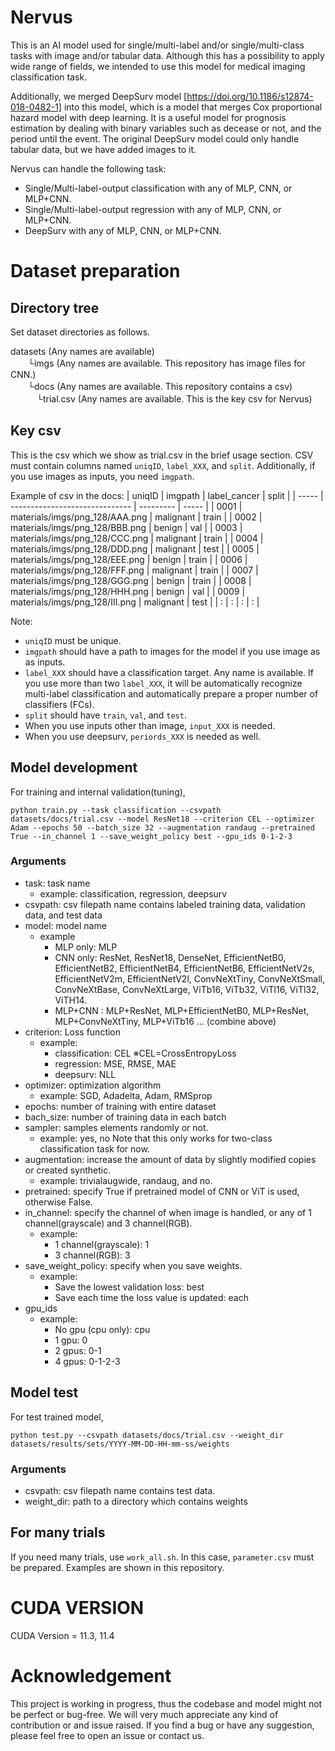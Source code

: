 # Nervus
This is an AI model used for single/multi-label and/or single/multi-class tasks with image and/or tabular data.
Although this has a possibility to apply wide range of fields, we intended to use this model for medical imaging classification task.

Additionally, we merged DeepSurv model [https://doi.org/10.1186/s12874-018-0482-1] into this model, which is a model that merges Cox proportional hazard model with deep learning. 
It is a useful model for prognosis estimation by dealing with binary variables such as decease or not, and the period until the event. 
The original DeepSurv model could only handle tabular data, but we have added images to it.

Nervus can handle the following task:
- Single/Multi-label-output classification with any of MLP, CNN, or MLP+CNN.
- Single/Multi-label-output regression with any of MLP, CNN, or MLP+CNN.
- DeepSurv with any of MLP, CNN, or MLP+CNN.

# Dataset preparation
## Directory tree
Set dataset directories as follows.
  
datasets (Any names are available)  
　　└imgs (Any names are available. This repository has image files for CNN.)  
　　└docs (Any names are available. This repository contains a csv)  
　　　└trial.csv (Any names are available. This is the key csv for Nervus)  

## Key csv
This is the csv which we show as trial.csv in the brief usage section.
CSV must contain columns named `uniqID`, `label_XXX`, and `split`. Additionally, if you use images as inputs, you need `imgpath`.

Example of csv in the docs:
| uniqID |             imgpath            | label_cancer | split |
| -----  | ------------------------------ |  ---------   | ----- |
| 0001   | materials/imgs/png_128/AAA.png | malignant    | train |
| 0002   | materials/imgs/png_128/BBB.png | benign       | val   |
| 0003   | materials/imgs/png_128/CCC.png | malignant    | train |
| 0004   | materials/imgs/png_128/DDD.png | malignant    | test  |
| 0005   | materials/imgs/png_128/EEE.png | benign       | train |
| 0006   | materials/imgs/png_128/FFF.png | malignant    | train |
| 0007   | materials/imgs/png_128/GGG.png | benign       | train |
| 0008   | materials/imgs/png_128/HHH.png | benign       | val   |
| 0009   | materials/imgs/png_128/III.png | malignant    | test  |
| :      | :                              | :            | :     |

Note:
- `uniqID` must be unique.
- `imgpath` should have a path to images for the model if you use image as as inputs.
- `label_XXX` should have a classification target. Any name is available. If you use more than two `label_XXX`, it will be automatically recognize multi-label classification and automatically prepare a proper number of classifiers (FCs).
- `split` should have `train`, `val`, and `test`.
- When you use inputs other than image, `input_XXX` is needed.
- When you use deepsurv, `periords_XXX` is needed as well.


## Model development
For training and internal validation(tuning),

`python train.py --task classification --csvpath datasets/docs/trial.csv --model ResNet18 --criterion CEL --optimizer Adam --epochs 50 --batch_size 32 --augmentation randaug --pretrained True --in_channel 1 --save_weight_policy best --gpu_ids 0-1-2-3`

### Arguments
- task: task name
  - example: classification, regression, deepsurv
- csvpath: csv filepath name contains labeled training data, validation data, and test data
- model: model name
  - example
    - MLP only: MLP
    - CNN only: ResNet, ResNet18, DenseNet,
    EfficientNetB0, EfficientNetB2, EfficientNetB4, EfficientNetB6, EfficientNetV2s, EfficientNetV2m, EfficientNetV2l, ConvNeXtTiny, ConvNeXtSmall, ConvNeXtBase, ConvNeXtLarge, ViTb16, ViTb32, ViTl16, ViTl32, ViTH14.
    - MLP+CNN : MLP+ResNet, MLP+EfficientNetB0, MLP+ResNet, MLP+ConvNeXtTiny, MLP+ViTb16 ... (combine above)
- criterion: Loss function
  - example:
    - classification: CEL ※CEL=CrossEntropyLoss
    - regression: MSE, RMSE, MAE
    - deepsurv: NLL
- optimizer: optimization algorithm
  - example: SGD, Adadelta, Adam, RMSprop
- epochs: number of training with entire dataset
- bach_size: number of training data in each batch
- sampler: samples elements randomly or not.
  - example: yes, no
  Note that this only works for two-class classification task for now.
- augmentation: increase the amount of data by slightly modified copies or created synthetic.
  - example: trivialaugwide, randaug, and no.
- pretrained: specify True if pretrained model of CNN or ViT is used, otherwise False.
- in_channel: specify the channel of when image is handled, or any of 1 channel(grayscale) and 3 channel(RGB).
  - example:
    - 1 channel(grayscale): 1
    - 3 channel(RGB): 3
- save_weight_policy: specify when you save weights.
  - example:
    - Save the lowest validation loss: best
    - Save each time the loss value is updated: each
- gpu_ids
  - example:
    - No gpu (cpu only): cpu
    - 1 gpu: 0
    - 2 gpus: 0-1
    - 4 gpus: 0-1-2-3


## Model test
For test trained model,

`python test.py --csvpath datasets/docs/trial.csv --weight_dir datasets/results/sets/YYYY-MM-DD-HH-mm-ss/weights`

### Arguments
- csvpath: csv filepath name contains test data.
- weight_dir: path to a directory which contains weights

## For many trials
If you need many trials, use `work_all.sh`. In this case, `parameter.csv` must be prepared. Examples are shown in this repository.


# CUDA VERSION
CUDA Version = 11.3, 11.4

# Acknowledgement
This project is working in progress, thus the codebase and model might not be perfect or bug-free. We will very much appreciate any kind of contribution or and issue raised. If you find a bug or have any suggestion, please feel free to open an issue or contact us. 
